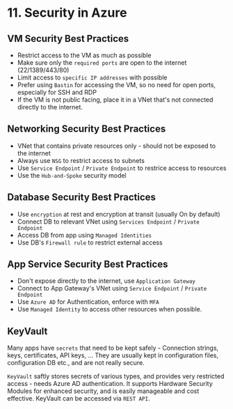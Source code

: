 # 11. Security in Azure

## VM Security Best Practices
- Restrict access to the VM as much as possible
- Make sure only the `required ports` are open to the internet (22/1389/443/80)
- Limit access to `specific IP addresses` with possible
- Prefer using `Bastin` for accessing the VM, so no need for open ports, especially for SSH and RDP
- If the VM is not public facing, place it in a VNet that's not connected directly to the internet. 

## Networking Security Best Practices
- VNet that contains private resources only - should not be exposed to the internet
- Always use `NSG` to restrict access to subnets
- Use `Service Endpoint` / `Private Endpoint` to restrice access to resources
- Use the `Hub-and-Spoke` security model

## Database Security Best Practices
- Use `encryption` at rest and encryption at transit (usually On by default)
- Connect DB to relevant VNet using `Services Endpoint` / `Private Endpoint`
- Access DB from app using `Managed Identities`
- Use DB's `Firewall rule` to restrict external access

## App Service Security Best Practices
- Don't expose directly to the internet, use `Application Gateway`
- Connect to App Gateway's VNet using `Service Endpoint` / `Private Endpoint`
- Use `Azure AD` for Authentication, enforce with `MFA`
- Use `Managed Identity` to access other resources when possible. 

## KeyVault
Many apps have `secrets` that need to be kept safely - Connection strings, keys, certificates, API keys, ... They are usually kept in configuration files, configuration DB etc., and are not really secure. 

`KeyVault` saftly stores secrets of various types, and provides very restricted access - needs Azure AD authentication. It supports Hardware Security Modules for enhanced security, and is easily manageable and cost effective. KeyVault can be accessed via `REST API`. 














































